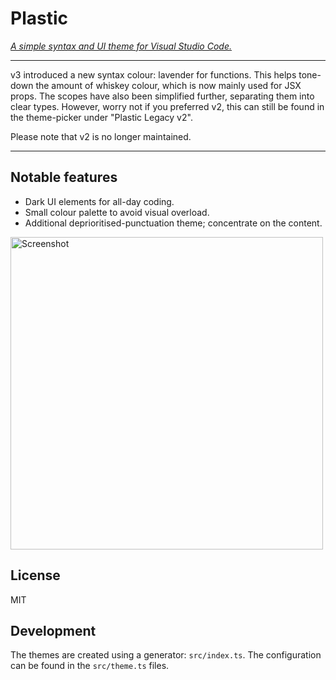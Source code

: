 # Plastic

_[A simple syntax and UI theme for Visual Studio Code.](https://plastictheme.com/)_

---

v3 introduced a new syntax colour: lavender for functions. This helps tone-down
the amount of whiskey colour, which is now mainly used for JSX props. The scopes
have also been simplified further, separating them into clear types. However,
worry not if you preferred v2, this can still be found in the theme-picker under
"Plastic Legacy v2".

Please note that v2 is no longer maintained.

---

## Notable features

- Dark UI elements for all-day coding.
- Small colour palette to avoid visual overload.
- Additional deprioritised-punctuation theme; concentrate on the content.

<a href="https://raw.githubusercontent.com/will-stone/plastic/main/themes/Visual-Studio-Code/screenshot.png" target="_blank"><img src="https://raw.githubusercontent.com/will-stone/plastic/main/themes/vscode/screenshot.png" width="500" alt="Screenshot"></a>

## License

MIT

## Development

The themes are created using a generator: `src/index.ts`. The configuration can
be found in the `src/theme.ts` files.
